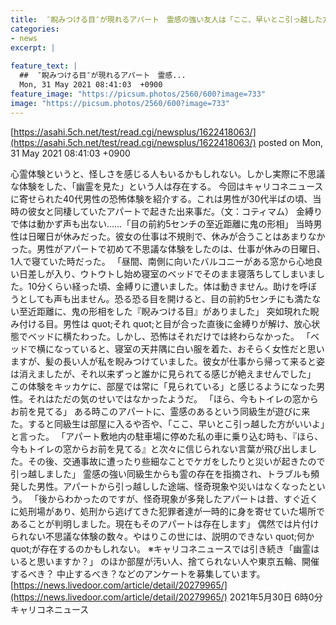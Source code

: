 ```yaml
---
title:  ″睨みつける目″が現れるアパート　霊感の強い友人は「ここ、早いとこ引っ越した方がいい」  
categories:
- news
excerpt: |
  
feature_text: |
  ##  ″睨みつける目″が現れるアパート　霊感...
  Mon, 31 May 2021 08:41:03  +0900
feature_image: "https://picsum.photos/2560/600?image=733"
image: "https://picsum.photos/2560/600?image=733"
---
```


[https://asahi.5ch.net/test/read.cgi/newsplus/1622418063/](https://asahi.5ch.net/test/read.cgi/newsplus/1622418063/)
posted on Mon, 31 May 2021 08:41:03  +0900

<!--more-->

心霊体験というと、怪しさを感じる人もいるかもしれない。しかし実際に不思議な体験をした、「幽霊を見た」という人は存在する。 今回はキャリコネニュースに寄せられた40代男性の恐怖体験を紹介する。これは男性が30代半ばの頃、当時の彼女と同棲していたアパートで起きた出来事だ。（文：コティマム） 金縛りで体は動かず声も出ない……「目の前約5センチの至近距離に鬼の形相」 当時男性は日曜日が休みだった。彼女の仕事は不規則で、休みが合うことはあまりなかった。男性がアパートで初めて不思議な体験をしたのは、仕事が休みの日曜日、1人で寝ていた時だった。 「昼間、南側に向いたバルコニーがある窓から心地良い日差しが入り、ウトウトし始め寝室のベッドでそのまま寝落ちしてしまいました。10分くらい経った頃、金縛りに遭いました。体は動きません。助けを呼ぼうとしても声も出ません。恐る恐る目を開けると、目の前約5センチにも満たない至近距離に、鬼の形相をした『睨みつける目』がありました」 突如現れた睨み付ける目。男性は quot;それ quot;と目が合った直後に金縛りが解け、放心状態でベッドに横たわった。しかし、恐怖はそれだけでは終わらなかった。 「ベッドで横になっていると、寝室の天井隅に白い服を着た、おそらく女性だと思いますが、髪の長い人が私を睨みつけていました。彼女が仕事から帰って来ると姿は消えましたが、それ以来ずっと誰かに見られてる感じが絶えませんでした」 この体験をキッカケに、部屋では常に「見られている」と感じるようになった男性。それはただの気のせいではなかったようだ。 「ほら、今もトイレの窓からお前を見てる」 ある時このアパートに、霊感のあるという同級生が遊びに来た。すると同級生は部屋に入るや否や、「ここ、早いとこ引っ越した方がいいよ」と言った。 「アパート敷地内の駐車場に停めた私の車に乗り込む時も、『ほら、今もトイレの窓からお前を見てる』と次々に信じられない言葉が飛び出しました。その後、交通事故に遭ったり些細なことでケガをしたりと災いが起きたので引っ越しました」 霊感の強い同級生からも霊の存在を指摘され、トラブルも頻発した男性。アパートから引っ越しした途端、怪奇現象や災いはなくなったという。 「後からわかったのですが、怪奇現象が多発したアパートは昔、すぐ近くに処刑場があり、処刑から逃げてきた犯罪者達が一時的に身を寄せていた場所であることが判明しました。現在もそのアパートは存在します」 偶然では片付けられない不思議な体験の数々。やはりこの世には、説明のできない quot;何か quot;が存在するのかもしれない。 ※キャリコネニュースでは引き続き「幽霊はいると思いますか？」 のほか部屋が汚い人、捨てられない人や東京五輪、開催するべき？ 中止するべき？などのアンケートを募集しています。 [https://news.livedoor.com/article/detail/20279965/](https://news.livedoor.com/article/detail/20279965/) 2021年5月30日 6時0分 キャリコネニュース
